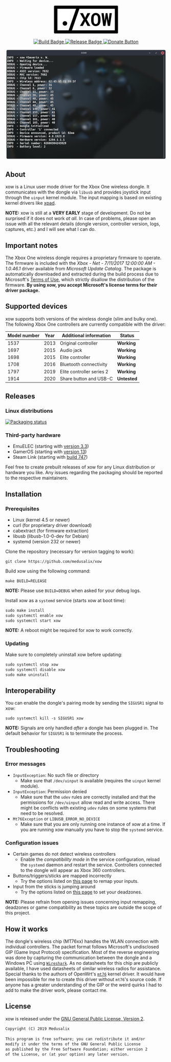 <p align="center">
    <img src="assets/logo.png" alt="Logo">
</p>

<p align="center">
    <a href="https://github.com/medusalix/xow/actions">
        <img src="https://img.shields.io/github/workflow/status/medusalix/xow/Continuous%20Integration" alt="Build Badge">
    </a>
    <a href="https://github.com/medusalix/xow/releases/latest">
        <img src="https://img.shields.io/github/v/release/medusalix/xow" alt="Release Badge">
    </a>
    <a href="https://www.paypal.com/cgi-bin/webscr?cmd=_s-xclick&hosted_button_id=PLN6F3UGS37DE&lc=US">
        <img src="https://www.paypalobjects.com/en_US/i/btn/btn_donate_SM.gif" alt="Donate Button">
    </a>
</p>

<p align="center">
  <img src="assets/screenshot.png" alt="Screenshot">
</p>

## About

xow is a Linux user mode driver for the Xbox One wireless dongle.
It communicates with the dongle via `libusb` and provides joystick input through the `uinput` kernel module.
The input mapping is based on existing kernel drivers like [xpad](https://github.com/paroj/xpad).

**NOTE:** xow is still at a **VERY EARLY** stage of development. Do not be surprised if it does not work *at all*.
In case of problems, please open an issue with all the relevant details (dongle version, controller version, logs, captures, etc.) and I will see what I can do.

## Important notes

The Xbox One wireless dongle requires a proprietary firmware to operate.
The firmware is included with the *Xbox - Net - 7/11/2017 12:00:00 AM - 1.0.46.1* driver available from *Microsoft Update Catalog*.
The package is automatically downloaded and extracted during the build process due to Microsoft's [Terms of Use](http://www.microsoft.com/en-us/legal/intellectualproperty/copyright/default.aspx), which strictly disallow the distribution of the firmware.
**By using xow, you accept Microsoft's license terms for their driver package.**

## Supported devices

xow supports both versions of the wireless dongle (slim and bulky one).
The following Xbox One controllers are currently compatible with the driver:

| Model number | Year | Additional information    | Status       |
|--------------|------|---------------------------|--------------|
| 1537         | 2013 | Original controller       | **Working**  |
| 1697         | 2015 | Audio jack                | **Working**  |
| 1698         | 2015 | Elite controller          | **Working**  |
| 1708         | 2016 | Bluetooth connectivity    | **Working**  |
| 1797         | 2019 | Elite controller series 2 | **Working**  |
| 1914         | 2020 | Share button and USB-C    | **Untested** |

## Releases

### Linux distributions

[![Packaging status](https://repology.org/badge/vertical-allrepos/xow.svg)](https://repology.org/project/xow/versions)

### Third-party hardware

- EmuELEC (starting with [version 3.3](https://github.com/EmuELEC/EmuELEC/releases/tag/v3.3))
- GamerOS (starting with [version 13](https://github.com/gamer-os/gamer-os/releases/tag/13))
- Steam Link (starting with [build 747](https://steamcommunity.com/app/353380/discussions/0/1735510154204276395))

Feel free to create prebuilt releases of xow for any Linux distribution or hardware you like.
Any issues regarding the packaging should be reported to the respective maintainers.

## Installation

### Prerequisites

- Linux (kernel 4.5 or newer)
- curl (for proprietary driver download)
- cabextract (for firmware extraction)
- libusb (libusb-1.0-0-dev for Debian)
- systemd (version 232 or newer)

Clone the repository (necessary for version tagging to work):

```
git clone https://github.com/medusalix/xow
```

Build xow using the following command:

```
make BUILD=RELEASE
```

**NOTE:** Please use `BUILD=DEBUG` when asked for your debug logs.

Install xow as a `systemd` service (starts xow at boot time):

```
sudo make install
sudo systemctl enable xow
sudo systemctl start xow
```

**NOTE:** A reboot might be required for xow to work correctly.

### Updating

Make sure to completely uninstall xow before updating:

```
sudo systemctl stop xow
sudo systemctl disable xow
sudo make uninstall
```

## Interoperability

You can enable the dongle's pairing mode by sending the `SIGUSR1` signal to xow:

```
sudo systemctl kill -s SIGUSR1 xow
```

**NOTE:** Signals are only handled *after* a dongle has been plugged in. The default behavior for `SIGUSR1` is to terminate the process.

## Troubleshooting

### Error messages

- `InputException`: No such file or directory
    - Make sure that `/dev/uinput` is available (requires the `uinput` kernel module).
- `InputException`: Permission denied
    - Make sure that the `udev` rules are correctly installed and that the permissions for `/dev/uinput` allow read and write access.
    There might be conflicts with existing `udev` rules on some systems that need to be resolved.
- `Mt76Exception` or `LIBUSB_ERROR_NO_DEVICE`
    - Make sure that you are only running one instance of xow at a time.
    If you are running xow manually you have to stop the `systemd` service.

### Configuration issues

- Certain games do not detect wireless controllers
    - Enable the *compatibility mode* in the service configuration, reload the `systemd` daemon and restart the service.
    Controllers connected to the dongle will appear as Xbox 360 controllers.
- Buttons/triggers/sticks are mapped incorrectly
    - Try the options listed on [this page](https://wiki.archlinux.org/index.php/Gamepad#Setting_up_deadzones_and_calibration) to remap your inputs.
- Input from the sticks is jumping around
    - Try the options listed on [this page](https://wiki.archlinux.org/index.php/Gamepad#Setting_up_deadzones_and_calibration) to set your deadzones.

**NOTE:** Please refrain from opening issues concerning input remapping, deadzones or game compatibility as these topics are outside the scope of this project.

## How it works

The dongle's wireless chip (MT76xx) handles the WLAN connection with individual controllers.
The packet format follows Microsoft's undisclosed GIP (Game Input Protocol) specification.
Most of the reverse engineering was done by capturing the communication between the dongle and a Windows PC using [`Wireshark`](https://www.wireshark.org).
As no datasheets for this chip are publicly available, I have used datasheets of similar wireless radios for assistance.
Special thanks to the authors of OpenWrt's [`mt76`](https://github.com/openwrt/mt76) kernel driver.
It would have been impossible for me to create this driver without `mt76`'s source code.
If anyone has a greater understanding of the GIP or the weird quirks I had to add to make the driver work, please contact me.

## License

xow is released under the [GNU General Public License, Version 2](LICENSE).

```
Copyright (C) 2019 Medusalix

This program is free software; you can redistribute it and/or
modify it under the terms of the GNU General Public License
as published by the Free Software Foundation; either version 2
of the License, or (at your option) any later version.
```
